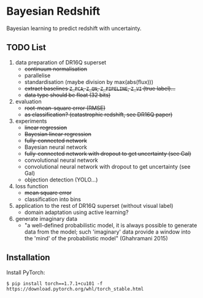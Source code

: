 # Bayesian Redshift

Bayesian learning to predict redshift with uncertainty.

## TODO List

1. data preparation of DR16Q superset
    - ~~continuum normalisation~~
    - parallelise
    - standardisation (maybe division by max(abs(flux)))
    - ~~extract baselines `Z_PCA`, `Z_QN`, `Z_PIPELINE`, `Z_VI` (true label)...~~
    - ~~data type should be float (32 bits)~~
2. evaluation
    - ~~root-mean-square error (RMSE)~~
    - ~~as classification? (catastrophic redshift, see DR16Q paper)~~
3. experiments
    - ~~linear regression~~
    - ~~Bayesian linear regression~~
    - ~~fully-connected network~~
    - Bayesian neural network
    - ~~fully-connected network with dropout to get uncertainty (see Gal)~~
    - convolutional neural network
    - convolutional neural network with dropout to get uncertainty (see Gal)
    - objection detection (YOLO...)
4. loss function
    - ~~mean square error~~
    - classification into bins
5. application to the rest of DR16Q superset (without visual label)
    - domain adaptation using active learning?
6. generate imaginary data
    - "a well-defined probabilistic model, it is always possible to generate
      data from the model; such 'imaginary' data provide a window into the
      'mind' of the probabilistic model" (Ghahramani 2015)

## Installation

Install PyTorch:

    $ pip install torch==1.7.1+cu101 -f https://download.pytorch.org/whl/torch_stable.html
